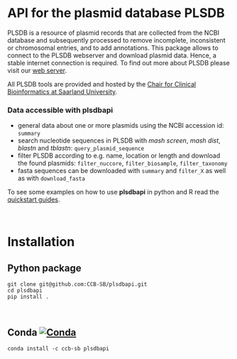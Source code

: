 
# API for the plasmid database PLSDB
PLSDB is a resource of plasmid records that are collected from the NCBI database and subsequently processed to remove incomplete, inconsistent or chromosomal entries, and to add annotations. This package allows to connect to the PLSDB webserver and download plasmid data. Hence, a stable internet connection is required.
To find out more about PLSDB please visit our [web server](https://www.ccb.uni-saarland.de/plsdb). 

All PLSDB tools are provided and hosted by the [Chair for Clinical Bioinformatics at Saarland University](https://www.ccb.uni-saarland.de/).


### Data accessible with plsdbapi
- general data about one or more plasmids using the NCBI accession id:  `summary`
- search nucleotide sequences in PLSDB with *mash screen*, *mash dist*, *blastn* and *tblastn*:  `query_plasmid_sequence`
- filter PLSDB according to e.g. name, location or length and download the found plasmids: `filter_nuccore`, `filter_biosample`, `filter_taxonomy`
- fasta sequences can be downloaded with `summary` and `filter_X` as well as with `download_fasta`

To see some examples on how to use **plsdbapi** in python and R read the [quickstart guides](https://github.com/CCB-SB/plsdbapi/tree/master/examples). 


&nbsp;

# Installation

## Python package
```
git clone git@github.com:CCB-SB/plsdbapi.git
cd plsdbapi
pip install .
```

&nbsp;

## Conda [![Conda][conda-badge]][conda-link]
```
conda install -c ccb-sb plsdbapi
```

[conda-badge]: https://anaconda.org/conda-forge/skidl/badges/installer/conda.svg
[conda-link]: https://anaconda.org/ccb-sb/plsdbapi
